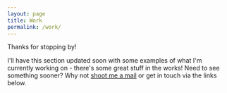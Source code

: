 ```yaml
---
layout: page
title: Work
permalink: /work/
---
```


Thanks for stopping by!

I'll have this section updated soon with some examples of what I'm currently working on - there's some great stuff in the works! Need to see something sooner? Why not <a href="mailto:ronanux@gmail.com">shoot me a mail</a> or get in touch via the links below.


